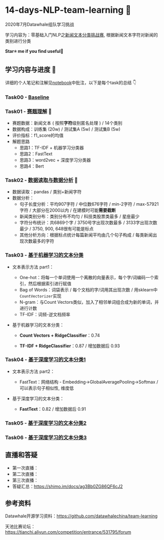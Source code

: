 # 14-days-NLP-team-learning 📑

2020年7月Datawhale组队学习挑战    

学习内容为：零基础入门NLP之[新闻文本分类挑战赛](https://tianchi.aliyun.com/competition/entrance/531810/introduction?spm=5176.12281973.1005.1.3dd52448ZYdHgU), 根据新闻文本字符对新闻的类别进行分类

**Star⭐ me if you find useful🤣**

## 学习内容与进度 📙

详细的个人笔记和注解见[notebook](/nbs/)中批注，以下是每个task的总结 👇

### Task00 - [Baseline](/nbs/Task00-Baseline.ipynb) 

### Task01 - [赛题理解](/nbs/Task01-赛题理解.ipynb) 🍻

- 赛题数据：新闻文本 ( 按照**字符**级别匿名处理 ) / 14个类别
- 数据构成：训练集 (20w) / 测试集A (5w) / 测试集B (5w)
- 评价指标：f1_score的均值
- 解题思路
  - 思路1：TF-IDF + 机器学习分类器
  - 思路2：FastText
  - 思路3：word2vec + 深度学习分类器
  - 思路4：Bert

### Task02 - [数据读取与数据分析](/nbs/Task02-数据读取与数据分析.ipynb) 🍻

- 数据读取：pandas / 类别+新闻字符
- 数据分析：
  - 句子长度分析：平均907字符 / 中位数676字符 / min-2字符 / max-57921字符 / 大部分在2000以内 / 在建模时可能**需要截断**
  - 新闻类别分布：类别分布不均匀 / 科技类股票类最多 / 星座最少
  - 字符分布统计：共6869个字 / 3750号字出现次数最多 / 3133字出现次数最少 / 3750, 900, 648很有可能是标点
  - 其他分析方向：根据标点统计每篇新闻平均由几个句子构成 / 每类新闻出现次数最多的字符

### Task03 - [基于机器学习的文本分类](/nbs/Task03-基于机器学习的文本分类.ipynb) 

- 文本表示方法 part1：
  - One-hot：将每一个单词使用一个离散的向量表示，每个字/词编码一个索引，然后根据索引进行赋值
  - Bag of Words：词袋表示 / 每个文档的字/词用其出现次数 / 用sklearn中`CountVectorizer`实现
  - N-gram：与Count Vectors类似，加入了相邻单词组合成为新的单词，并进行计数
  - TF-IDF：词频-逆文档频率

- 基于机器学习的文本分类：

  - **Count Vectors + RidgeClassifier**：0.74
  
  - **TF-IDF + RidgeClassifier**：0.87 / 增加数据后 0.93

### Task04 - [基于深度学习的文本分类1](/nbs/Task04-基于深度学习的文本分类1.ipynb) 

- 文本表示方法 part2：
  - FastText：网络结构 - Embedding→GlobalAveragePooling→Softmax / 可以表示句子相似性, 维度低

- 基于深度学习的文本分类：
  - **FastText**：0.82 / 增加数据后 0.91

### Task05 - [基于深度学习的文本分类2](/nbs/Task05-基于深度学习的文本分类1.ipynb) 

### Task06 - [基于深度学习的文本分类3](/nbs/Task05-基于深度学习的文本分类3.ipynb) 

## 直播和答疑

- 第一次直播：
- 第二次直播：
- 第三次直播：
- 答疑汇总：https://shimo.im/docs/ag3Bb0ZG86QF6cJ2

## 参考资料

Datawhale开源学习资料：https://github.com/datawhalechina/team-learning 

天池比赛论坛：https://tianchi.aliyun.com/competition/entrance/531795/forum

